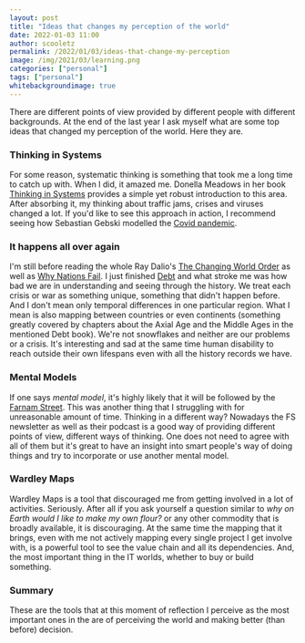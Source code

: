 ```yaml
---
layout: post
title: "Ideas that changes my perception of the world"
date: 2022-01-03 11:00
author: scooletz
permalink: /2022/01/03/ideas-that-change-my-perception
image: /img/2021/03/learning.png
categories: ["personal"]
tags: ["personal"]
whitebackgroundimage: true
---
```


There are different points of view provided by different people with different backgrounds. At the end of the last year I ask myself what are some top ideas that changed my perception of the world. Here they are.

### Thinking in Systems

For some reason, systematic thinking is something that took me a long time to catch up with. When I did, it amazed me. Donella Meadows in her book [Thinking in Systems](https://www.goodreads.com/review/show/3422162610) provides a simple yet robust introduction to this area. After absorbing it, my thinking about traffic jams, crises and viruses changed a lot. If you'd like to see this approach in action, I recommend seeing how Sebastian Gebski modelled the [Covid pandemic](https://no-kill-switch.ghost.io/applying-systems-theory-to-understand-the-pandemic/).

### It happens all over again

I'm still before reading the whole Ray Dalio's [The Changing World Order](https://www.goodreads.com/book/show/52962238-the-changing-world-order) as well as [Why Nations Fail](https://www.goodreads.com/book/show/12158480-why-nations-fail). I just finished [Debt](https://www.goodreads.com/review/show/4244318404) and what stroke me was how bad we are in understanding and seeing through the history. We treat each crisis or war as something unique, something that didn't happen before. And I don't mean only temporal differences in one particular region. What I mean is also mapping between countries or even continents (something greatly covered by chapters about the Axial Age and the Middle Ages in the mentioned Debt book). We're not snowflakes and neither are our problems or a crisis. It's interesting and sad at the same time human disability to reach outside their own lifespans even with all the history records we have.

### Mental Models

If one says _mental model_, it's highly likely that it will be followed by the [Farnam Street](https://fs.blog). This was another thing that I struggling with for unreasonable amount of time. Thinking in a different way? Nowadays the FS newsletter as well as their podcast is a good way of providing different points of view, different ways of thinking. One does not need to agree with all of them but it's great to have an insight into smart people's way of doing things and try to incorporate or use another mental model.

### Wardley Maps

Wardley Maps is a tool that discouraged me from getting involved in a lot of activities. Seriously. After all if you ask yourself a question similar to _why on Earth would I like to make my own flour?_ or any other commodity that is broadly available, it is discouraging. At the same time the mapping that it brings, even with me not actively mapping every single project I get involve with, is a powerful tool to see the value chain and all its dependencies. And, the most important thing in the IT worlds, whether to buy or build something.

### Summary

These are the tools that at this moment of reflection I perceive as the most important ones in the are of perceiving the world and making better (than before) decision.
